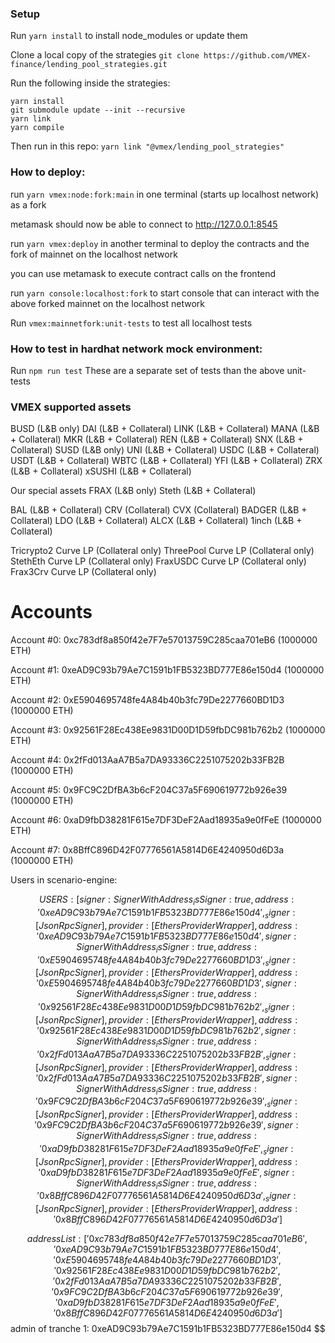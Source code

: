 ### Setup

Run `yarn install` to install node_modules or update them

Clone a local copy of the strategies
`git clone https://github.com/VMEX-finance/lending_pool_strategies.git`

Run the following inside the strategies:

```
yarn install
git submodule update --init --recursive
yarn link
yarn compile
```

Then run in this repo: `yarn link "@vmex/lending_pool_strategies"`

### How to deploy:

run `yarn vmex:node:fork:main` in one terminal (starts up localhost network) as a fork

metamask should now be able to connect to http://127.0.0.1:8545

run `yarn vmex:deploy` in another terminal to deploy the contracts and the fork of mainnet on the localhost network

you can use metamask to execute contract calls on the frontend

run `yarn console:localhost:fork` to start console that can interact with the above forked mainnet on the localhost network

Run `vmex:mainnetfork:unit-tests` to test all localhost tests

### How to test in hardhat network mock environment:

Run `npm run test`
These are a separate set of tests than the above unit-tests

### VMEX supported assets

BUSD (L&B only)
DAI (L&B + Collateral)
LINK (L&B + Collateral)
MANA (L&B + Collateral)
MKR (L&B + Collateral)
REN (L&B + Collateral)
SNX (L&B + Collateral)
SUSD (L&B only)
UNI (L&B + Collateral)
USDC (L&B + Collateral)
USDT (L&B + Collateral)
WBTC (L&B + Collateral)
YFI (L&B + Collateral)
ZRX (L&B + Collateral)
xSUSHI (L&B + Collateral)

Our special assets
FRAX (L&B only)
Steth (L&B + Collateral)

BAL (L&B + Collateral)
CRV (Collateral)
CVX (Collateral)
BADGER (L&B + Collateral)
LDO (L&B + Collateral)
ALCX (L&B + Collateral)
1inch (L&B + Collateral)

Tricrypto2 Curve LP (Collateral only)
ThreePool Curve LP (Collateral only)
StethEth Curve LP (Collateral only)
FraxUSDC Curve LP (Collateral only)
Frax3Crv Curve LP (Collateral only)

# Accounts

Account #0: 0xc783df8a850f42e7F7e57013759C285caa701eB6 (1000000 ETH)

Account #1: 0xeAD9C93b79Ae7C1591b1FB5323BD777E86e150d4 (1000000 ETH)

Account #2: 0xE5904695748fe4A84b40b3fc79De2277660BD1D3 (1000000 ETH)

Account #3: 0x92561F28Ec438Ee9831D00D1D59fbDC981b762b2 (1000000 ETH)

Account #4: 0x2fFd013AaA7B5a7DA93336C2251075202b33FB2B (1000000 ETH)

Account #5: 0x9FC9C2DfBA3b6cF204C37a5F690619772b926e39 (1000000 ETH)

Account #6: 0xaD9fbD38281F615e7DF3DeF2Aad18935a9e0fFeE (1000000 ETH)

Account #7: 0x8BffC896D42F07776561A5814D6E4240950d6D3a (1000000 ETH)

Users in scenario-engine:

$$
USERS:  [
  {
    signer: SignerWithAddress {
      _isSigner: true,
      address: '0xeAD9C93b79Ae7C1591b1FB5323BD777E86e150d4',
      _signer: [JsonRpcSigner],
      provider: [EthersProviderWrapper]
    },
    address: '0xeAD9C93b79Ae7C1591b1FB5323BD777E86e150d4'
  },
  {
    signer: SignerWithAddress {
      _isSigner: true,
      address: '0xE5904695748fe4A84b40b3fc79De2277660BD1D3',
      _signer: [JsonRpcSigner],
      provider: [EthersProviderWrapper]
    },
    address: '0xE5904695748fe4A84b40b3fc79De2277660BD1D3'
  },
  {
    signer: SignerWithAddress {
      _isSigner: true,
      address: '0x92561F28Ec438Ee9831D00D1D59fbDC981b762b2',
      _signer: [JsonRpcSigner],
      provider: [EthersProviderWrapper]
    },
    address: '0x92561F28Ec438Ee9831D00D1D59fbDC981b762b2'
  },
  {
    signer: SignerWithAddress {
      _isSigner: true,
      address: '0x2fFd013AaA7B5a7DA93336C2251075202b33FB2B',
      _signer: [JsonRpcSigner],
      provider: [EthersProviderWrapper]
    },
    address: '0x2fFd013AaA7B5a7DA93336C2251075202b33FB2B'
  },
  {
    signer: SignerWithAddress {
      _isSigner: true,
      address: '0x9FC9C2DfBA3b6cF204C37a5F690619772b926e39',
      _signer: [JsonRpcSigner],
      provider: [EthersProviderWrapper]
    },
    address: '0x9FC9C2DfBA3b6cF204C37a5F690619772b926e39'
  },
  {
    signer: SignerWithAddress {
      _isSigner: true,
      address: '0xaD9fbD38281F615e7DF3DeF2Aad18935a9e0fFeE',
      _signer: [JsonRpcSigner],
      provider: [EthersProviderWrapper]
    },
    address: '0xaD9fbD38281F615e7DF3DeF2Aad18935a9e0fFeE'
  },
  {
    signer: SignerWithAddress {
      _isSigner: true,
      address: '0x8BffC896D42F07776561A5814D6E4240950d6D3a',
      _signer: [JsonRpcSigner],
      provider: [EthersProviderWrapper]
    },
    address: '0x8BffC896D42F07776561A5814D6E4240950d6D3a'
  }
]
$$

$$
addressList:  [
  '0xc783df8a850f42e7F7e57013759C285caa701eB6',
  '0xeAD9C93b79Ae7C1591b1FB5323BD777E86e150d4',
  '0xE5904695748fe4A84b40b3fc79De2277660BD1D3',
  '0x92561F28Ec438Ee9831D00D1D59fbDC981b762b2',
  '0x2fFd013AaA7B5a7DA93336C2251075202b33FB2B',
  '0x9FC9C2DfBA3b6cF204C37a5F690619772b926e39',
  '0xaD9fbD38281F615e7DF3DeF2Aad18935a9e0fFeE',
  '0x8BffC896D42F07776561A5814D6E4240950d6D3a'
]
$$$$$$$$$$ admin of tranche 1:  0xeAD9C93b79Ae7C1591b1FB5323BD777E86e150d4
$$

$$
$$
